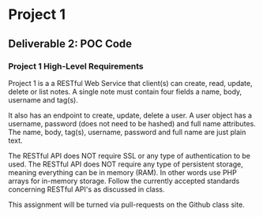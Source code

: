 # Project 1
## Deliverable 2: POC Code

### Project 1 High-Level Requirements

Project 1 is a a RESTful Web Service that client(s) can create, read, update, delete or list notes.  A single note must contain four fields a name, body, username and tag(s).  

It also has an endpoint to create, update, delete a user.  A user object has a username, password (does not need to be hashed) and full name attributes.  The name, body, tag(s), username, password and full name are just plain text.  

The RESTful API does NOT require SSL or any type of authentication to be used.  The RESTful API does NOT require any type of persistent storage, meaning everything can be in memory (RAM).  In other words use PHP arrays for in-memory storage.  Follow the currently accepted standards concerning RESTful API's as discussed in class.

This assignment will be turned via pull-requests on the Github class site.

